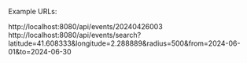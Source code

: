 Example URLs:

http://localhost:8080/api/events/20240426003
http://localhost:8080/api/events/search?latitude=41.608333&longitude=2.288889&radius=500&from=2024-06-01&to=2024-06-30
